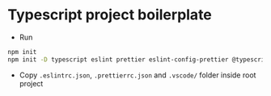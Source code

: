 # Typescript project boilerplate

- Run

```bash
npm init
npm init -D typescript eslint prettier eslint-config-prettier @typescript-eslint/eslint-plugin @typescript-eslint/parser
```

- Copy `.eslintrc.json`, `.prettierrc.json` and `.vscode/` folder inside root project
